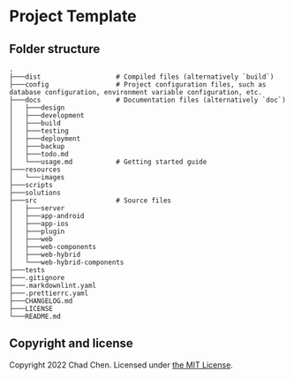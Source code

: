 # Project Template

## Folder structure

```
.
├───dist                   # Compiled files (alternatively `build`)
├───config                 # Project configuration files, such as database configuration, environment variable configuration, etc.
├───docs                   # Documentation files (alternatively `doc`)
│   ├───design
│   ├───development
│   ├───build
│   ├───testing
│   ├───deployment
│   ├───backup
│   ├───todo.md
│   └───usage.md           # Getting started guide
├───resources
│   └───images
├───scripts
├───solutions
├───src                    # Source files
│   ├───server
│   ├───app-android
│   ├───app-ios
│   ├───plugin
│   ├───web
│   ├───web-components
│   ├───web-hybrid
│   └───web-hybrid-components
├───tests
├───.gitignore
├───.markdownlint.yaml
├───.prettierrc.yaml
├───CHANGELOG.md
├───LICENSE
└───README.md
```

## Copyright and license

Copyright 2022 Chad Chen.
Licensed under [the MIT License](/LICENSE).
